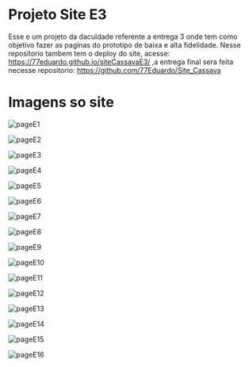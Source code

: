 # Projeto Site E3 
Esse e um projeto da daculdade referente a entrega 3 onde tem como objetivo fazer as paginas do prototipo de baixa e alta fidelidade. 
  Nesse repositorio tambem tem o deploy do site, acesse: https://77eduardo.github.io/siteCassavaE3/ ,a entrega final sera feita
necesse repositorio: https://github.com/77Eduardo/Site_Cassava


# Imagens so site

![pageE1](https://github.com/77Eduardo/siteCassavaE3/assets/103968776/d61392e6-69c7-44da-a5d7-339ce60e40f9)

![pageE2](https://github.com/77Eduardo/siteCassavaE3/assets/103968776/e451ba61-a886-4445-b40e-3008bcc64b75)

![pageE3](https://github.com/77Eduardo/siteCassavaE3/assets/103968776/7018fecf-5261-410b-98a0-89c0b18ed12f)

![pageE4](https://github.com/77Eduardo/siteCassavaE3/assets/103968776/42d60669-44d6-4064-b2de-82c9a60d81cb)

![pageE5](https://github.com/77Eduardo/siteCassavaE3/assets/103968776/66fc8e48-fd3d-45eb-9fd0-b49316f9f39c)

![pageE6](https://github.com/77Eduardo/siteCassavaE3/assets/103968776/e86f83ee-6e45-4d7d-bbd7-873e2f320d59)

![pageE7](https://github.com/77Eduardo/siteCassavaE3/assets/103968776/0ded7cc2-0f98-46c9-9975-5b31a21f2dd2)

![pageE8](https://github.com/77Eduardo/siteCassavaE3/assets/103968776/83871065-e6ae-49b1-a6da-8d0746395673)

![pageE9](https://github.com/77Eduardo/siteCassavaE3/assets/103968776/edc0a19e-856d-414c-b1cc-8c1f0abbb621)

![pageE10](https://github.com/77Eduardo/siteCassavaE3/assets/103968776/8888f3b1-7293-4930-88e9-1885438123b9)

![pageE11](https://github.com/77Eduardo/siteCassavaE3/assets/103968776/21349c63-6c3c-4d34-9a9c-9edb8bb89d36)

![pageE12](https://github.com/77Eduardo/siteCassavaE3/assets/103968776/f14dd210-a6f9-4871-bf5d-ad309329ea4b)

![pageE13](https://github.com/77Eduardo/siteCassavaE3/assets/103968776/1d39cc0f-9356-404a-a4c8-11ceaf1950b5)

![pageE14](https://github.com/77Eduardo/siteCassavaE3/assets/103968776/e13c0c6f-98db-43a3-8b86-d073c48a8969)

![pageE15](https://github.com/77Eduardo/siteCassavaE3/assets/103968776/82dd29d8-4fc3-491e-a6bd-e686a6c78d29)

![pageE16](https://github.com/77Eduardo/siteCassavaE3/assets/103968776/8854103b-c7be-42aa-bd2e-679107eb3324)

